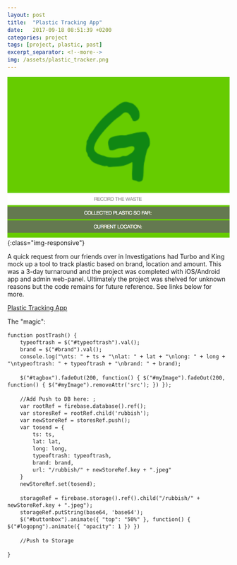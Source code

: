 ```yaml
---
layout: post
title:  "Plastic Tracking App"
date:   2017-09-18 08:51:39 +0200
categories: project
tags: [project, plastic, past]
excerpt_separator: <!--more-->
img: /assets/plastic_tracker.png
---
```

![PlasticTracker](/assets/plastic_tracker.png){:class="img-responsive"}

A quick request from our friends over in Investigations had Turbo and King mock up a tool to track plastic based on brand, location and amount. This was a 3-day turnaround and the project was completed with iOS/Android app and admin web-panel. Ultimately the project was shelved for unknown reasons but the code remains for future reference. See links below for more.

[Plastic Tracking App](https://github.com/gptechlab/plastic-tracking-app)

The "magic":
```
function postTrash() {
    typeoftrash = $("#typeoftrash").val();
    brand = $("#brand").val();
    console.log("\nts: " + ts + "\nlat: " + lat + "\nlong: " + long + "\ntypeoftrash: " + typeoftrash + "\nbrand: " + brand);

    $("#tagbox").fadeOut(200, function() { $("#myImage").fadeOut(200, function() { $("#myImage").removeAttr('src'); }) });

    //Add Push to DB here: ;
    var rootRef = firebase.database().ref();
    var storesRef = rootRef.child('rubbish');
    var newStoreRef = storesRef.push();
    var tosend = {
        ts: ts,
        lat: lat,
        long: long,
        typeoftrash: typeoftrash,
        brand: brand,
        url: "/rubbish/" + newStoreRef.key + ".jpeg"
    }
    newStoreRef.set(tosend);

    storageRef = firebase.storage().ref().child("/rubbish/" + newStoreRef.key + ".jpeg");
    storageRef.putString(base64, 'base64');
    $("#buttonbox").animate({ "top": "50%" }, function() { $("#logopng").animate({ "opacity": 1 }) })

    //Push to Storage

}
```